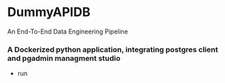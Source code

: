 # DummyAPIDB
An End-To-End Data Engineering Pipeline

### A Dockerized python application, integrating postgres client and pgadmin managment studio

* run 
